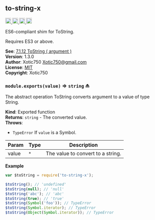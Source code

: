 <a name="module_to-string-x"></a>

## to-string-x
<a href="https://travis-ci.org/Xotic750/to-string-x"
title="Travis status">
<img src="https://travis-ci.org/Xotic750/to-string-x.svg?branch=master"
alt="Travis status" height="18">
</a>
<a href="https://david-dm.org/Xotic750/to-string-x"
title="Dependency status">
<img src="https://david-dm.org/Xotic750/to-string-x.svg"
alt="Dependency status" height="18"/>
</a>
<a href="https://david-dm.org/Xotic750/to-string-x#info=devDependencies"
title="devDependency status">
<img src="https://david-dm.org/Xotic750/to-string-x/dev-status.svg"
alt="devDependency status" height="18"/>
</a>
<a href="https://badge.fury.io/js/to-string-x" title="npm version">
<img src="https://badge.fury.io/js/to-string-x.svg"
alt="npm version" height="18">
</a>

ES6-compliant shim for ToString.

Requires ES3 or above.

**See**: [7.1.12 ToString ( argument )](http://www.ecma-international.org/ecma-262/6.0/#sec-tostring)  
**Version**: 1.3.0  
**Author**: Xotic750 <Xotic750@gmail.com>  
**License**: [MIT](&lt;https://opensource.org/licenses/MIT&gt;)  
**Copyright**: Xotic750  
<a name="exp_module_to-string-x--module.exports"></a>

### `module.exports(value)` ⇒ <code>string</code> ⏏
The abstract operation ToString converts argument to a value of type String.

**Kind**: Exported function  
**Returns**: <code>string</code> - The converted value.  
**Throws**:

- <code>TypeError</code> If `value` is a Symbol.


| Param | Type | Description |
| --- | --- | --- |
| value | <code>\*</code> | The value to convert to a string. |

**Example**  
```js
var $toString = require('to-string-x');

$toString(); // 'undefined'
$toString(null); // 'null'
$toString('abc'); // 'abc'
$toString(true); // 'true'
$toString(Symbol('foo')); // TypeError
$toString(Symbol.iterator); // TypeError
$toString(Object(Symbol.iterator)); // TypeError
```
